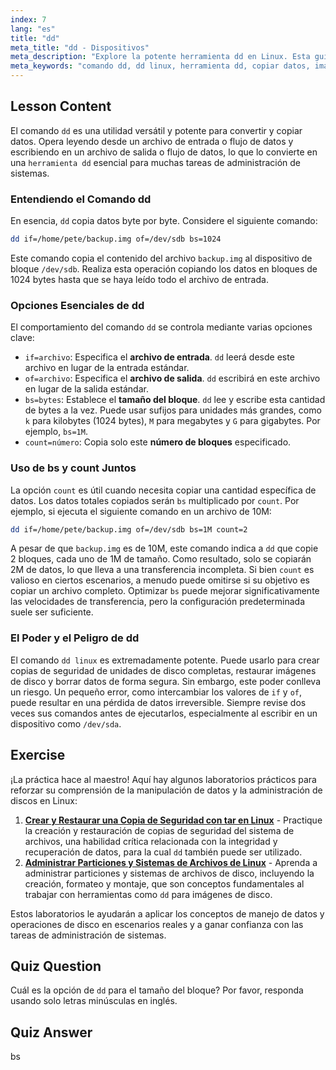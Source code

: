 ```yaml
---
index: 7
lang: "es"
title: "dd"
meta_title: "dd - Dispositivos"
meta_description: "Explore la potente herramienta dd en Linux. Esta guía explica cómo usar el comando dd de Linux para copiar datos eficientemente, crear imágenes de disco y realizar copias de seguridad. Aprenda opciones clave como if, of y bs."
meta_keywords: "comando dd, dd linux, herramienta dd, copiar datos, imagen de disco, tutorial linux, principiante, guía, copia de seguridad de datos"
---
```


## Lesson Content

El comando `dd` es una utilidad versátil y potente para convertir y copiar datos. Opera leyendo desde un archivo de entrada o flujo de datos y escribiendo en un archivo de salida o flujo de datos, lo que lo convierte en una `herramienta dd` esencial para muchas tareas de administración de sistemas.

### Entendiendo el Comando dd

En esencia, `dd` copia datos byte por byte. Considere el siguiente comando:

```bash
dd if=/home/pete/backup.img of=/dev/sdb bs=1024
```

Este comando copia el contenido del archivo `backup.img` al dispositivo de bloque `/dev/sdb`. Realiza esta operación copiando los datos en bloques de 1024 bytes hasta que se haya leído todo el archivo de entrada.

### Opciones Esenciales de dd

El comportamiento del comando `dd` se controla mediante varias opciones clave:

- `if=archivo`: Especifica el **archivo de entrada**. `dd` leerá desde este archivo en lugar de la entrada estándar.
- `of=archivo`: Especifica el **archivo de salida**. `dd` escribirá en este archivo en lugar de la salida estándar.
- `bs=bytes`: Establece el **tamaño del bloque**. `dd` lee y escribe esta cantidad de bytes a la vez. Puede usar sufijos para unidades más grandes, como `k` para kilobytes (1024 bytes), `M` para megabytes y `G` para gigabytes. Por ejemplo, `bs=1M`.
- `count=número`: Copia solo este **número de bloques** especificado.

### Uso de bs y count Juntos

La opción `count` es útil cuando necesita copiar una cantidad específica de datos. Los datos totales copiados serán `bs` multiplicado por `count`. Por ejemplo, si ejecuta el siguiente comando en un archivo de 10M:

```bash
dd if=/home/pete/backup.img of=/dev/sdb bs=1M count=2
```

A pesar de que `backup.img` es de 10M, este comando indica a `dd` que copie 2 bloques, cada uno de 1M de tamaño. Como resultado, solo se copiarán 2M de datos, lo que lleva a una transferencia incompleta. Si bien `count` es valioso en ciertos escenarios, a menudo puede omitirse si su objetivo es copiar un archivo completo. Optimizar `bs` puede mejorar significativamente las velocidades de transferencia, pero la configuración predeterminada suele ser suficiente.

### El Poder y el Peligro de dd

El comando `dd linux` es extremadamente potente. Puede usarlo para crear copias de seguridad de unidades de disco completas, restaurar imágenes de disco y borrar datos de forma segura. Sin embargo, este poder conlleva un riesgo. Un pequeño error, como intercambiar los valores de `if` y `of`, puede resultar en una pérdida de datos irreversible. Siempre revise dos veces sus comandos antes de ejecutarlos, especialmente al escribir en un dispositivo como `/dev/sda`.

## Exercise

¡La práctica hace al maestro! Aquí hay algunos laboratorios prácticos para reforzar su comprensión de la manipulación de datos y la administración de discos en Linux:

1. **[Crear y Restaurar una Copia de Seguridad con tar en Linux](https://labex.io/es/labs/comptia-create-and-restore-a-backup-with-tar-in-linux-590843)** - Practique la creación y restauración de copias de seguridad del sistema de archivos, una habilidad crítica relacionada con la integridad y recuperación de datos, para la cual `dd` también puede ser utilizado.
2. **[Administrar Particiones y Sistemas de Archivos de Linux](https://labex.io/es/labs/comptia-manage-linux-partitions-and-filesystems-590845)** - Aprenda a administrar particiones y sistemas de archivos de disco, incluyendo la creación, formateo y montaje, que son conceptos fundamentales al trabajar con herramientas como `dd` para imágenes de disco.

Estos laboratorios le ayudarán a aplicar los conceptos de manejo de datos y operaciones de disco en escenarios reales y a ganar confianza con las tareas de administración de sistemas.

## Quiz Question

Cuál es la opción de `dd` para el tamaño del bloque? Por favor, responda usando solo letras minúsculas en inglés.

## Quiz Answer

bs
